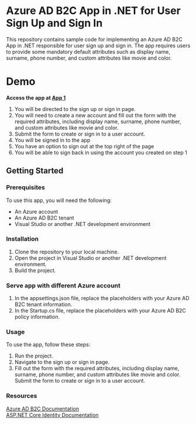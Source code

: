 # Azure AD B2C App in .NET for User Sign Up and Sign In
This repository contains sample code for implementing an Azure AD B2C App in .NET responsible for user sign up and sign in. The app requires users to provide some mandatory default attributes such as display name, surname, phone number, and custom attributes like movie and color.

# Demo
<b> Access the app at <a href="https://uniccapp1.azurewebsites.net">App 1</a> </b>
1. You will be directed to the sign up or sign in page.
2. You will need to create a new account and fill out the form with the required attributes, including display name, surname, phone number, and custom attributes like movie and color. 
3. Submit the form to create or sign in to a user account.
4. You will be signed in to the app
5. You have an option to sign out at the top right of the page
6. You will be able to sign back in using the account you created on step 1


## Getting Started
### Prerequisites
To use this app, you will need the following:

- An Azure account
- An Azure AD B2C tenant
- Visual Studio or another .NET development environment

### Installation 
1. Clone the repository to your local machine.
2. Open the project in Visual Studio or another .NET development environment.
3. Build the project.

### Serve app with different Azure account
1. In the appsettings.json file, replace the placeholders with your Azure AD B2C tenant information.
2. In the Startup.cs file, replace the placeholders with your Azure AD B2C policy information.

### Usage
To use the app, follow these steps:

1. Run the project.
2. Navigate to the sign up or sign in page.
3. Fill out the form with the required attributes, including display name, surname, phone number, and custom attributes like movie and color.
Submit the form to create or sign in to a user account.

### Resources
<a href="https://docs.microsoft.com/en-us/azure/active-directory-b2c/">Azure AD B2C Documentation </a> <br/>
<a href="https://docs.microsoft.com/en-us/aspnet/core/security/authentication/identity?view=aspnetcore-6.0&tabs=visual-studio">ASP.NET Core Identity Documentation </a>
